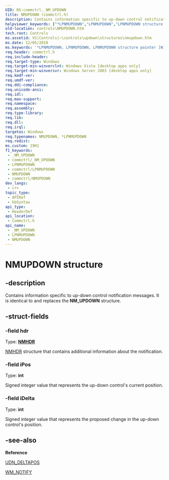 ```yaml
---
UID: NS:commctrl._NM_UPDOWN
title: NMUPDOWN (commctrl.h)
description: Contains information specific to up-down control notification messages. It is identical to and replaces the NM_UPDOWN structure.
helpviewer_keywords: ["*LPNMUPDOWN","LPNMUPDOWN","LPNMUPDOWN structure pointer [Windows Controls]","NMUPDOWN","NMUPDOWN structure [Windows Controls]","_win32_NMUPDOWN","_win32_NMUPDOWN_cpp","commctrl/LPNMUPDOWN","commctrl/NMUPDOWN","controls.NMUPDOWN","controls._win32_NMUPDOWN"]
old-location: controls\NMUPDOWN.htm
tech.root: Controls
ms.assetid: VS|Controls|~\controls\updown\structures\nmupdown.htm
ms.date: 12/05/2018
ms.keywords: '*LPNMUPDOWN, LPNMUPDOWN, LPNMUPDOWN structure pointer [Windows Controls], NMUPDOWN, NMUPDOWN structure [Windows Controls], _win32_NMUPDOWN, _win32_NMUPDOWN_cpp, commctrl/LPNMUPDOWN, commctrl/NMUPDOWN, controls.NMUPDOWN, controls._win32_NMUPDOWN'
req.header: commctrl.h
req.include-header: 
req.target-type: Windows
req.target-min-winverclnt: Windows Vista [desktop apps only]
req.target-min-winversvr: Windows Server 2003 [desktop apps only]
req.kmdf-ver: 
req.umdf-ver: 
req.ddi-compliance: 
req.unicode-ansi: 
req.idl: 
req.max-support: 
req.namespace: 
req.assembly: 
req.type-library: 
req.lib: 
req.dll: 
req.irql: 
targetos: Windows
req.typenames: NMUPDOWN, *LPNMUPDOWN
req.redist: 
ms.custom: 19H1
f1_keywords:
 - _NM_UPDOWN
 - commctrl/_NM_UPDOWN
 - LPNMUPDOWN
 - commctrl/LPNMUPDOWN
 - NMUPDOWN
 - commctrl/NMUPDOWN
dev_langs:
 - c++
topic_type:
 - APIRef
 - kbSyntax
api_type:
 - HeaderDef
api_location:
 - Commctrl.h
api_name:
 - _NM_UPDOWN
 - LPNMUPDOWN
 - NMUPDOWN
---
```


# NMUPDOWN structure


## -description

Contains information specific to up-down control notification messages. It is identical to and replaces the 
			<b>NM_UPDOWN</b> structure.

## -struct-fields

### -field hdr

Type: <b><a href="/windows/desktop/api/richedit/ns-richedit-nmhdr">NMHDR</a></b>


<a href="/windows/desktop/api/richedit/ns-richedit-nmhdr">NMHDR</a> structure that contains additional information about the notification.

### -field iPos

Type: <b>int</b>

Signed integer value that represents the up-down control's current position.

### -field iDelta

Type: <b>int</b>

Signed integer value that represents the proposed change in the up-down control's position.

## -see-also

<b>Reference</b>



<a href="/windows/desktop/Controls/udn-deltapos">UDN_DELTAPOS</a>



<a href="/windows/desktop/Controls/wm-notify">WM_NOTIFY</a>


